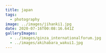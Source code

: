 ```yaml
---
title: japan
tags:
  - photography
image: ../images/jihanki1.jpg
date: 2020-07-16T00:08:16.641Z
galleryImages:
  - ../images/ginza_internationalforum.jpg
  - ../images/akihabara_wakui1.jpg
---
```

